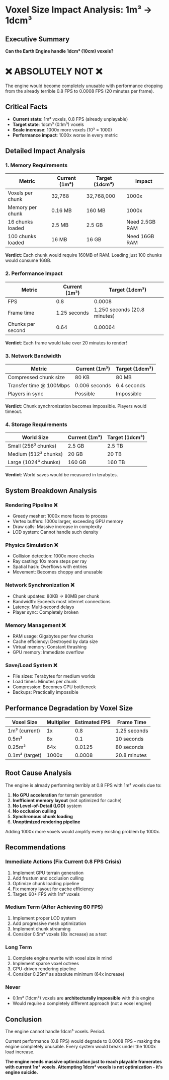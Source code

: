 # Voxel Size Impact Analysis: 1m³ → 1dcm³

## Executive Summary

**Can the Earth Engine handle 1dcm³ (10cm) voxels?**

# ❌ ABSOLUTELY NOT ❌

The engine would become completely unusable with performance dropping from the already terrible 0.8 FPS to 0.0008 FPS (20 minutes per frame).

## Critical Facts

- **Current state**: 1m³ voxels, 0.8 FPS (already unplayable)
- **Target state**: 1dcm³ (0.1m³) voxels
- **Scale increase**: 1000x more voxels (10³ = 1000)
- **Performance impact**: 1000x worse in every metric

## Detailed Impact Analysis

### 1. Memory Requirements

| Metric | Current (1m³) | Target (1dcm³) | Impact |
|--------|---------------|----------------|--------|
| Voxels per chunk | 32,768 | 32,768,000 | 1000x |
| Memory per chunk | 0.16 MB | 160 MB | 1000x |
| 16 chunks loaded | 2.5 MB | 2.5 GB | Need 2.5GB RAM |
| 100 chunks loaded | 16 MB | 16 GB | Need 16GB RAM |

**Verdict**: Each chunk would require 160MB of RAM. Loading just 100 chunks would consume 16GB.

### 2. Performance Impact

| Metric | Current (1m³) | Target (1dcm³) |
|--------|---------------|----------------|
| FPS | 0.8 | 0.0008 |
| Frame time | 1.25 seconds | 1,250 seconds (20.8 minutes) |
| Chunks per second | 0.64 | 0.00064 |

**Verdict**: Each frame would take over 20 minutes to render!

### 3. Network Bandwidth

| Metric | Current (1m³) | Target (1dcm³) |
|--------|---------------|----------------|
| Compressed chunk size | 80 KB | 80 MB |
| Transfer time @ 100Mbps | 0.006 seconds | 6.4 seconds |
| Players in sync | Possible | Impossible |

**Verdict**: Chunk synchronization becomes impossible. Players would timeout.

### 4. Storage Requirements

| World Size | Current (1m³) | Target (1dcm³) |
|------------|---------------|----------------|
| Small (256³ chunks) | 2.5 GB | 2.5 TB |
| Medium (512³ chunks) | 20 GB | 20 TB |
| Large (1024³ chunks) | 160 GB | 160 TB |

**Verdict**: World saves would be measured in terabytes.

## System Breakdown Analysis

### Rendering Pipeline ❌
- Greedy mesher: 1000x more faces to process
- Vertex buffers: 1000x larger, exceeding GPU memory
- Draw calls: Massive increase in complexity
- LOD system: Cannot handle such density

### Physics Simulation ❌
- Collision detection: 1000x more checks
- Ray casting: 10x more steps per ray
- Spatial hash: Overflows with entries
- Movement: Becomes choppy and unusable

### Network Synchronization ❌
- Chunk updates: 80KB → 80MB per chunk
- Bandwidth: Exceeds most internet connections
- Latency: Multi-second delays
- Player sync: Completely broken

### Memory Management ❌
- RAM usage: Gigabytes per few chunks
- Cache efficiency: Destroyed by data size
- Virtual memory: Constant thrashing
- GPU memory: Immediate overflow

### Save/Load System ❌
- File sizes: Terabytes for medium worlds
- Load times: Minutes per chunk
- Compression: Becomes CPU bottleneck
- Backups: Practically impossible

## Performance Degradation by Voxel Size

| Voxel Size | Multiplier | Estimated FPS | Frame Time |
|------------|------------|---------------|------------|
| 1m³ (current) | 1x | 0.8 | 1.25 seconds |
| 0.5m³ | 8x | 0.1 | 10 seconds |
| 0.25m³ | 64x | 0.0125 | 80 seconds |
| 0.1m³ (target) | 1000x | 0.0008 | 20.8 minutes |

## Root Cause Analysis

The engine is already performing terribly at 0.8 FPS with 1m³ voxels due to:

1. **No GPU acceleration** for terrain generation
2. **Inefficient memory layout** (not optimized for cache)
3. **No Level-of-Detail (LOD)** system
4. **No occlusion culling**
5. **Synchronous chunk loading**
6. **Unoptimized rendering pipeline**

Adding 1000x more voxels would amplify every existing problem by 1000x.

## Recommendations

### Immediate Actions (Fix Current 0.8 FPS Crisis)
1. Implement GPU terrain generation
2. Add frustum and occlusion culling
3. Optimize chunk loading pipeline
4. Fix memory layout for cache efficiency
5. Target: 60+ FPS with 1m³ voxels

### Medium Term (After Achieving 60 FPS)
1. Implement proper LOD system
2. Add progressive mesh optimization
3. Implement chunk streaming
4. Consider 0.5m³ voxels (8x increase) as a test

### Long Term
1. Complete engine rewrite with voxel size in mind
2. Implement sparse voxel octrees
3. GPU-driven rendering pipeline
4. Consider 0.25m³ as absolute minimum (64x increase)

### Never
- 0.1m³ (1dcm³) voxels are **architecturally impossible** with this engine
- Would require a completely different approach (not a voxel engine)

## Conclusion

The engine cannot handle 1dcm³ voxels. Period.

Current performance (0.8 FPS) would degrade to 0.0008 FPS - making the engine completely unusable. Every system would break under the 1000x load increase.

**The engine needs massive optimization just to reach playable framerates with current 1m³ voxels. Attempting 1dcm³ voxels is not optimization - it's engine suicide.**